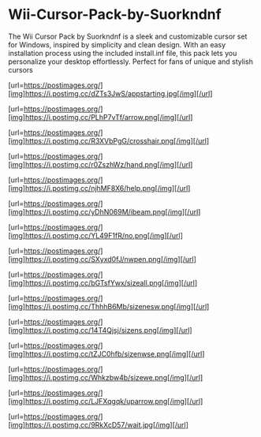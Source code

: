 # Wii-Cursor-Pack-by-Suorkndnf
The Wii Cursor Pack by Suorkndnf is a sleek and customizable cursor set for Windows, inspired by simplicity and clean design. With an easy installation process using the included install.inf file, this pack lets you personalize your desktop effortlessly. Perfect for fans of unique and stylish cursors

[url=https://postimages.org/][img]https://i.postimg.cc/dZTs3JwS/appstarting.jpg[/img][/url]

[url=https://postimages.org/][img]https://i.postimg.cc/PLhP7vTf/arrow.png[/img][/url]

[url=https://postimages.org/][img]https://i.postimg.cc/R3XVbPgG/crosshair.png[/img][/url]

[url=https://postimages.org/][img]https://i.postimg.cc/r0ZszhWz/hand.png[/img][/url]

[url=https://postimages.org/][img]https://i.postimg.cc/njhMF8X6/help.png[/img][/url]

[url=https://postimages.org/][img]https://i.postimg.cc/yDhN069M/ibeam.png[/img][/url]

[url=https://postimages.org/][img]https://i.postimg.cc/YL49F1fR/no.png[/img][/url]

[url=https://postimages.org/][img]https://i.postimg.cc/SXyxd0fJ/nwpen.png[/img][/url]

[url=https://postimages.org/][img]https://i.postimg.cc/bGTsfYwx/sizeall.png[/img][/url]

[url=https://postimages.org/][img]https://i.postimg.cc/ThhhB6Mb/sizenesw.png[/img][/url]

[url=https://postimages.org/][img]https://i.postimg.cc/14T4Qjsj/sizens.png[/img][/url]

[url=https://postimages.org/][img]https://i.postimg.cc/tZJC0hfb/sizenwse.png[/img][/url]

[url=https://postimages.org/][img]https://i.postimg.cc/Whkzbw4b/sizewe.png[/img][/url]

[url=https://postimages.org/][img]https://i.postimg.cc/LJFXqgqk/uparrow.png[/img][/url]

[url=https://postimages.org/][img]https://i.postimg.cc/9RkXcD57/wait.jpg[/img][/url]
